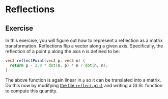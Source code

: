 # Reflections

## Exercise

In this exercise, you will figure out how to represent a reflection as a matrix transformation.  Reflections flip a vector along a given axis.  Specifically, the reflection of a point p along the axis n is defined to be:

```glsl
vec3 reflectPoint(vec3 p, vec3 n) {
  return p - 2.0 * dot(n, p) * n / dot(n, n);
}
```

The above function is again linear in `p` so it can be translated into a matrix.  Do this now by modifying <a href="/open/15-geom-4" target="_blank">the file `reflect.glsl`</a> and writing a GLSL function to compute this quantity.
